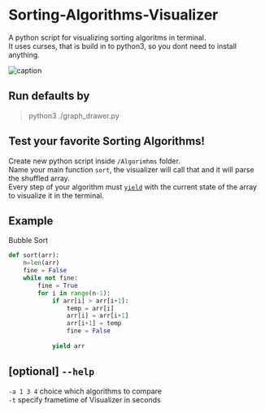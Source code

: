 # Sorting-Algorithms-Visualizer
A python script for visualizing sorting algoritms in terminal.  
It uses curses, that is build in to python3, so you dont need to install anything.

![caption](https://i.imgur.com/gbmtdZk.gif)
## Run defaults by 
>python3 ./graph_drawer.py

## Test your favorite Sorting Algorithms!
Create new python script inside `/Algorimhms` folder.  
Name your main function `sort`, the visualizer will call that and it will parse the shuffled array.  
Every step of your algorithm must [`yield`](https://www.geeksforgeeks.org/use-yield-keyword-instead-return-keyword-python/) with the current state of the array to visualize it in the terminal.  

## Example
Bubble Sort
```py
def sort(arr):
    n=len(arr)
    fine = False
    while not fine:
        fine = True
        for i in range(n-1): 
            if arr[i] > arr[i+1]:
                temp = arr[i]
                arr[i] = arr[i+1]
                arr[i+1] = temp
                fine = False
        
            yield arr
```
## [optional] `--help`
`-a 1 3 4` choice which algorithms to compare  
`-t` specify frametime of Visualizer in seconds


